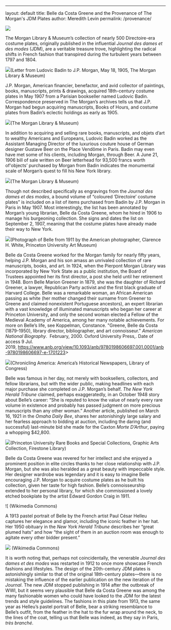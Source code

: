 ---
layout: default
title: Belle da Costa Greene and the Provenance of The Morgan's JDM Plates
author: Meredith Levin
permalink: /provenance/

![](/media/provenance/image1.png)

The Morgan Library & Museum’s collection of nearly 500 Directoire-era
costume plates, originally published in the influential <em>Journal des
dames et des modes</em> (JDM), are a veritable treasure trove, highlighting
the radical shifts in French fashion that transpired during the
turbulent years between 1797 and 1804.

![](/media/provenance/image2.png)(Letter from
Ludovic Badin to J.P. Morgan, May 18, 1905, The Morgan Library & Museum)

J.P. Morgan, American financier, benefactor, and avid collector of
paintings, books, manuscripts, prints & drawings, acquired 18th-century
costume plates in May 1907 from a Parisian bookseller named Ludovic
Badin. Correspondence preserved in The Morgan’s archives tells us that
J.P. Morgan had begun acquiring manuscripts, Books of Hours, and costume
plates from Badin’s eclectic holdings as early as 1905. 

![](/media/provenance/image3.png)(The Morgan
Library & Museum)

In addition to acquiring and selling rare books, manuscripts, and objets
d’art to wealthy Americans and Europeans, Ludovic Badin worked as the
Assistant Managing Director of the luxurious couture house of German
designer Gustave Beer on the Place Vendôme in Paris. Badin may even have
met some of his clients, including Morgan, through Beer. A June 21, 1906 bill
of sale written on Beer letterhead for 93,500 francs worth of'objects’
purchased by Morgan from Badin indicates the monumental scale
of Morgan’s quest to fill his New York library. 

![](/media/provenance/image4.png)(The Morgan Library & Museum)

Though not described specifically as engravings from the <em>Journal des
dames et des modes</em>, a bound volume of “coloured ‘Directoire’ costume
plates” is included on a list of items purchased from Badin by J.P. Morgan 
in Paris in May 1907. Most interestingly, the list has been
annotated by Morgan’s young librarian, Belle da Costa Greene, whom he
hired in 1906 to manage his burgeoning collection. She signs and dates
the list on September 2, 1907, meaning that the costume plates have
already made their way to New York.

![](/media/provenance/image5.png)(Photograph of Belle from 1911 by the American photographer, Clarence H.
White, Princeton University Art Museum)

Belle da Costa Greene worked for the Morgan family for nearly fifty
years, helping J.P. Morgan and his son amass an unrivaled collection of
rare manuscripts, books, and art. In 1924, when the Pierpont Morgan
Library was incorporated by New York State as a public institution, the
Board of Trustees appointed her its first director, a post she held
until her retirement in 1948. Born Belle Marion Greener in 1879, she was
the daughter of Richard Greener, a lawyer, Republican Party activist and
the first black graduate of Harvard College. Belle was a remarkable
woman, an African American passing as white (her mother changed their
surname from Greener to Greene and claimed nonexistent Portuguese
ancestors), an expert librarian with a vast knowledge of illuminated
manuscripts who began her career at Princeton University, and only the
second woman elected a Fellow of the Medieval Academy of America, among
her many notable achievements. For more on Belle’s life, see Koppelman,
Constance. "Greene, Belle da Costa (1879-1950), library director,
bibliographer, and art connoisseur." *American National
Biography*.  February, 2000. Oxford University Press,. Date of access 9
Jul.
2019, https://www.anb.org/view/10.1093/anb/9780198606697.001.0001/anb-9780198606697-e-1701223&gt;

![](/media/provenance/image6.png)(Chronicling America:
America’s Historical Newspapers, Library of Congress)

Belle was famous in her day, not merely with booksellers, collectors,
and fellow librarians, but with the wider public, making headlines with
each major purchase she completed on J.P. Morgan’s behalf. *The New York
Herald Tribune* claimed, perhaps exaggeratedly, in an October 1948 story
about Belle’s career: “She is reputed to know the value of nearly every
rare volume in existence and probably has passed judgment on more
precious manuscripts than any other woman.” Another article, published
on March 16, 1921 in the *Omaha Daily Bee*, shares her astonishingly
large salary and her fearless approach to bidding at auction, including
the daring (and successful) last-minute bid she made for the Caxton
*Morte D’Arthur*, paying a whopping \$42,800. 

![](/media/provenance/image7.png)(Princeton University Rare Books and Special Collections,
Graphic Arts Collection, Firestone Library)

Belle da Costa Greene was revered for her intellect and she enjoyed a
prominent position in elite circles thanks to her close relationship
with J.P. Morgan, but she was also heralded as a great beauty with
impeccable style. Her designer wardrobe was legendary and it is easy to
imagine Belle encouraging J.P. Morgan to acquire costume plates as he
built his collection, given her taste for high fashion. Belle’s
connoisseurship extended to her personal library, for which she
commissioned a lovely etched bookplate by the artist Edward Gordon Craig
in 1911.

![[](/media/provenance/image8.jpeg)
(Wikimedia Commons)

A 1913 pastel portrait of Belle by the French artist Paul César Helleu
captures her elegance and glamor, including the iconic feather in her hat. Her
1950 obituary in the *New York Herald Tribune* describes her “great
plumed hats” and how “the sight of them in an auction room was enough to
agitate every other bidder present.”  

![](/media/provenance/image9.png)
(Wikimedia Commons)

It is worth noting that, perhaps
not coincidentally, the venerable *Journal des dames et des modes* was
restarted in 1912 to once more showcase French fashions and
lifestyles. The design of the 20th-century JDM plates is astonishingly similar to
that of the original 18th-century plates—there is no mistaking the
influence of the earlier publication on the new iteration of the
<em>Journal</em>. The new JDM stopped publishing in 1914 after the outbreak of
WWI, but it seems very plausible that Belle da Costa Greene was among the
many fashionable women who could have looked to the JDM for the latest
trends and style guidelines. The fashions in this plate from 1913, the same year as
Helleu’s pastel portrait of Belle, bear a striking resemblance to Belle’s
outfit, from the feather in the hat to the fur wrap around the neck, to
the lines of the coat, telling us that Belle was indeed, as they say in
Paris, <em>très branché</em>. 






